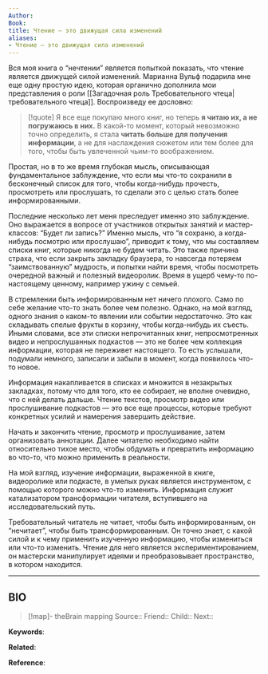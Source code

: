 ```yaml
---
Author: 
Book: 
title: Чтение – это движущая сила изменений
aliases:
- Чтение – это движущая сила изменений
---
```


Вся моя книга о “нечтении” является попыткой показать, что чтение является движущей силой изменений. Марианна Вульф подарила мне еще одну простую идею, которая органично дополнила мои представления о роли [[Загадочная роль Требовательного чтеца|требовательного чтеца]]. Воспроизведу ее дословно:

> [!quote] 
> Я все еще покупаю много книг, но теперь **я читаю их, а не погружаюсь в них.** В какой-то момент, который невозможно точно определить, я стала **читать больше для получения информации**, а не для наслаждения сюжетом или тем более для того, чтобы быть увлеченной чьим-то воображением.

Простая, но в то же время глубокая мысль, описывающая фундаментальное заблуждение, что если мы что-то сохранили в бесконечный список для того, чтобы когда-нибудь прочесть, просмотреть или прослушать, то сделали это с целью стать более информированными.

Последние несколько лет меня преследует именно это заблуждение. Оно выражается в вопросе от участников открытых занятий и мастер-классов: “Будет ли запись?” Именно мысль, что “я сохраню, а когда-нибудь посмотрю или прослушаю”, приводит к тому, что мы составляем списки книг, которые никогда не будем читать. Это также причина страха, что если закрыть закладку браузера, то навсегда потеряем “заимствованную” мудрость, и попытки найти время, чтобы посмотреть очередной важный и полезный видеоролик. Время в ущерб чему-то по-настоящему ценному, например ужину с семьей.

В стремлении быть информированным нет ничего плохого. Само по себе желание что-то знать более чем полезно. Однако, на мой взгляд, одного знания о каком-то явлении или событии недостаточно. Это как складывать спелые фрукты в корзину, чтобы когда-нибудь их съесть. Иными словами, все эти списки непрочитанных книг, непросмотренных видео и непрослушанных подкастов — это не более чем коллекция информации, которая не переживет настоящего. То есть услышали, подумали немного, записали и забыли в момент, когда появилось что-то новое.

Информация накапливается в списках и множится в незакрытых закладках, потому что для того, кто ее собирает, не вполне очевидно, что с ней делать дальше. Чтение текстов, просмотр видео или прослушивание подкастов — это все еще процессы, которые требуют конкретных усилий и намерения завершить действие.

Начать и закончить чтение, просмотр и прослушивание, затем организовать аннотации. Далее читателю необходимо найти относительно тихое место, чтобы обдумать и превратить информацию во что-то, что можно применить в реальности.

На мой взгляд, изучение информации, выраженной в книге, видеоролике или подкасте, в умелых руках является инструментом, с помощью которого можно что-то изменить. Информация служит катализатором трансформации читателя, вступившего на исследовательский путь.

Требовательный читатель не читает, чтобы быть информированным, он “нечитает”, чтобы быть трансформированным. Он точно знает, с какой силой и к чему применить изученную информацию, чтобы измениться или что-то изменить. Чтение для него является экспериментированием, он мастерски манипулирует идеями и преобразовывает пространство, в котором находится.

***
## BIO
> [!map]- theBrain mapping
> Source::
> Friend::
> Child::
> Next::

**Keywords**:

**Related**:

**Reference**: 
